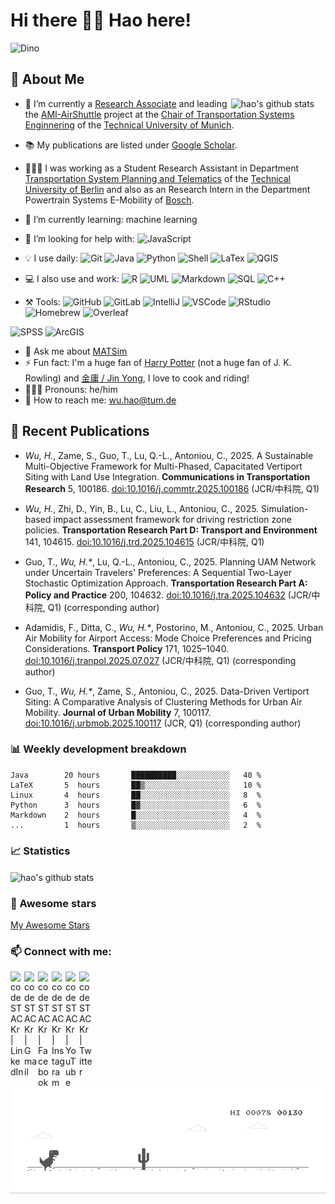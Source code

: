 <!--
可以添加注释
**haowuintub/haowuintub** is a ✨ _special_ ✨ repository because its `README.md` (this file) appears on your GitHub profile.
-->




# Hi there 👋🏻 Hao here!

![Dino](https://encrypted-tbn0.gstatic.com/images?q=tbn:ANd9GcStCYp3vnzkvzqsj4j262eNBKawYURdjQlxhBbPf1B921p7o0P_2Kpn_EBg0MHvwaaEq8E&usqp=CAU)

## 👻 About Me

<img align="right" alt="hao's github stats" width="30%" src="https://github-readme-stats.vercel.app/api/top-langs/?username=haowuintub&theme=light&hide_langs_below=1" />


- 🏫 I’m currently a [Research Associate](https://www.mos.ed.tum.de/en/vvs/staff/hao-wu/) and leading the [AMI-AirShuttle](https://www.mos.ed.tum.de/en/vvs/research/projects/ami-airshuttle/) project at the [Chair of Transportation Systems Enginnering](https://www.mos.ed.tum.de/en/vvs/home/) of the [Technical University of Munich](https://www.tum.de/en/).
- 📚 My publications are listed under [Google Scholar](https://scholar.google.com/citations?user=eijNVbUAAAAJ&hl=en).
- 👨🏻‍💻 I was working as a Student Research Assistant in Department [Transportation System Planning and Telematics](https://www.vsp.tu-berlin.de/menue/aktuelles/parameter/en/?no_cache=1) of the [Technical University of Berlin](https://www.tu.berlin/en/) and also as an Research Intern in the Department Powertrain Systems E-Mobility of [Bosch](https://www.bosch.de/).

- 🌱 I’m currently learning: machine learning

- 🤔 I’m looking for help with: ![JavaScript](https://img.shields.io/badge/-JavaScript-black?style=plastic&logo=javascript)

- 💡 I use daily: 
![Git](https://img.shields.io/badge/-Git-black?style=plastic&logo=git)
![Java](https://img.shields.io/badge/-java-3f4441?style=plastic&logo=java)
![Python](https://img.shields.io/badge/-Python-8fcfd1?style=plastic&logo=Python)
![Shell](https://img.shields.io/badge/-Shell-blasck?style=plastic&logo=Shell)
![LaTex](https://img.shields.io/badge/-LaTex-black?style=plastic&logo=latex)
![QGIS](https://img.shields.io/badge/-QGIS-black?style=plastic&logo=qgis)

- 💻 I also use and work:
![R](https://img.shields.io/badge/-R-3f4441?style=plastic&logo=r)
![UML](https://img.shields.io/badge/-UML-3f4441?style=plastic&logo=uml)
![Markdown](https://img.shields.io/badge/-Markdown-black?style=plastic&logo=markdown)
![SQL](https://img.shields.io/badge/-SQL-3f4441?style=plastic&logo=sql)
![C++](https://img.shields.io/badge/-C++-00599C?style=plastic&logo=c)

- :hammer_and_pick: Tools: 
![GitHub](https://img.shields.io/badge/-GitHub-181717?style=plastic&logo=github)
![GitLab](https://img.shields.io/badge/-GitLab-FCA121?style=plastic&logo=gitlab) 
![IntelliJ](https://img.shields.io/badge/-IntelliJ-black?style=plastic&logo=jetbrains)
![VSCode](https://img.shields.io/badge/-VScode-black?style=plastic&logo=vscode)
![RStudio](https://img.shields.io/badge/-RStudio-black?style=plastic&logo=rstudio)
![Homebrew](https://img.shields.io/badge/-Homebrew-black?style=plastic&logo=homebrew)
![Overleaf](https://img.shields.io/badge/-Overleaf-black?style=plastic&logo=overleaf)

![SPSS](https://img.shields.io/badge/-SPSS-black?style=plastic&logo=spss)
![ArcGIS](https://img.shields.io/badge/-ArcGIS-3f4441?style=plastic&logo=arcgis)

- 💬 Ask me about [MATSim](https://www.matsim.org/)
- ⚡ Fun fact: I'm a huge fan of [Harry Potter](https://www.wizardingworld.com/) (not a huge fan of J. K. Rowling) and [金庸 / Jin Yong](https://en.wikipedia.org/wiki/Jin_Yong), I love to cook and riding!
- 👱🏻‍♂️ Pronouns: he/him
- 📮 How to reach me: wu.hao@tum.de
<!--  
- 👯 I’m looking to collaborate on ...
-->


## 📄 Recent Publications

- *Wu, H.*, Zame, S., Guo, T., Lu, Q.-L., Antoniou, C., 2025. A Sustainable Multi-Objective Framework for Multi-Phased, Capacitated Vertiport Siting with Land Use Integration. **Communications in Transportation Research** 5, 100186. [doi:10.1016/j.commtr.2025.100186](https://doi.org/10.1016/j.commtr.2025.100186) (JCR/中科院, Q1)

- *Wu, H.*, Zhi, D., Yin, B., Lu, C., Liu, L., Antoniou, C., 2025. Simulation-based impact assessment framework for driving restriction zone policies. **Transportation Research Part D: Transport and Environment** 141, 104615. [doi:10.1016/j.trd.2025.104615](https://doi.org/10.1016/j.trd.2025.104615) (JCR/中科院, Q1)

- Guo, T., *Wu, H.\**, Lu, Q.-L., Antoniou, C., 2025. Planning UAM Network under Uncertain Travelers' Preferences: A Sequential Two-Layer Stochastic Optimization Approach. **Transportation Research Part A: Policy and Practice** 200, 104632. [doi:10.1016/j.tra.2025.104632](https://doi.org/10.1016/j.tra.2025.104632) (JCR/中科院, Q1) (corresponding author)

- Adamidis, F., Ditta, C., *Wu, H.\**, Postorino, M., Antoniou, C., 2025. Urban Air Mobility for Airport Access: Mode Choice Preferences and Pricing Considerations. **Transport Policy** 171, 1025–1040. [doi:10.1016/j.tranpol.2025.07.027](https://doi.org/10.1016/j.tranpol.2025.07.027) (JCR/中科院, Q1) (corresponding author)

- Guo, T., *Wu, H.\**, Zame, S., Antoniou, C., 2025. Data-Driven Vertiport Siting: A Comparative Analysis of Clustering Methods for Urban Air Mobility. **Journal of Urban Mobility** 7, 100117. [doi:10.1016/j.urbmob.2025.100117](https://doi.org/10.1016/j.urbmob.2025.100117) (JCR, Q1) (corresponding author)


### :bar_chart: Weekly development breakdown

<!--START_SECTION:waka-->
```text
Java        20 hours       ██████████░░░░░░░░░░░░   40 % 
LaTeX       5  hours       ██▒░░░░░░░░░░░░░░░░░░░   10 % 
Linux       4  hours       ██░░░░░░░░░░░░░░░░░░░░   8  % 
Python      3  hours       █▓░░░░░░░░░░░░░░░░░░░░   6  % 
Markdown    2  hours       █░░░░░░░░░░░░░░░░░░░░░   4  % 
...         1  hours       ▒░░░░░░░░░░░░░░░░░░░░░   2  % 
```
<!--END_SECTION:waka-->


### 📈 Statistics
<img align="center" width="50%" alt="hao's github stats" src="https://github-readme-stats.vercel.app/api?username=haowuintub&show_icons=true">
<!--
![](https://github-readme-stats.vercel.app/api?username=haowuintub&show_icons=true)
![](https://github-readme-stats.vercel.app/api?username=haowuintub&theme=dark&show_icons=true)
-->


### :star2: Awesome stars

[My Awesome Stars](AWESOME-STARS.md)


<!--
### 🎧 Spotify Playing
[<img src="https://now-playing-codestackr.vercel.app/api/spotify-playing" alt="codeSTACKr Spotify Playing" width="350" />](https://open.spotify.com/playlist/0yaAaoTWYSyXRZPj8ulGQo?si=fzLcqf7jSqSfPGrGx_Rjow)
-->


### 📫 Connect with me:
[<img align="left" alt="codeSTACKr | LinkedIn" width="22px" src="https://cdn.jsdelivr.net/npm/simple-icons@v3/icons/linkedin.svg" />][linkedin]
[<img align="left" alt="codeSTACKr | Gmail" width="22px" src="https://cdn.jsdelivr.net/npm/simple-icons@v3/icons/gmail.svg" />][gmail]
[<img align="left" alt="codeSTACKr | Facebook" width="22px" src="https://cdn.jsdelivr.net/npm/simple-icons@v3/icons/facebook.svg" />][facebook]

[<img align="left" alt="codeSTACKr | Instagram" width="22px" src="https://cdn.jsdelivr.net/npm/simple-icons@v3/icons/instagram.svg" />][instagram]
[<img align="left" alt="codeSTACKr | YouTube" width="22px" src="https://cdn.jsdelivr.net/npm/simple-icons@v3/icons/youtube.svg" />][youtube]
[<img align="left" alt="codeSTACKr | Twitter" width="22px" src="https://cdn.jsdelivr.net/npm/simple-icons@v3/icons/twitter.svg" />][twitter]


[linkedin]: https://www.linkedin.com/in/hao-wu-a467ba184/
[gmail]: mailto:britishpatient@gmail.com
[facebook]: https://www.facebook.com/profile.php?id=100006905951756/

[instagram]: https://instagram.com/
[youtube]: https://youtube.com/
[twitter]: https://twitter.com/

<br />




<!-- 
[![Linkedin Badge](https://img.shields.io/badge/-HaoWu-blue?style=plastic&logo=Linkedin&logoColor=white&link=https://www.linkedin.com/in/moshfiqrony/)](https://www.linkedin.com/in/hao-wu-a467ba184/)
[![Facebook Badge](https://img.shields.io/badge/-HaoWu-blue?style=plastic&logo=Facebook&logoColor=white&link=https://www.facebook.com/profile.php?id=100006905951756/)](https://www.facebook.com/profile.php?id=100006905951756/)
[![Gmail Badge](https://img.shields.io/badge/-britishpatient@gmail.com-c14438?style=plastic&logo=Gmail&logoColor=white&link=mailto:britishpatient@gmail.com)](mailto:britishpatient@gmail.com)

<!-- 
[![Twitter Badge](https://img.shields.io/badge/-moshfiqrony-blue?style=plastic&logo=Twitter&logoColor=white&link=https://twitter.com/moshfiqrony/)](https://twitter.com/moshfiqrony/)
[![Youtube Badge](https://img.shields.io/badge/-ProgSoft%20MR-darkred?style=plastic&logo=youtube&logoColor=white&link=https://www.youtube.com/channel/UCZz07tLC8RqmCxc5nDGs9Xw)](https://www.youtube.com/channel/UCZz07tLC8RqmCxc5nDGs9Xw)
[![Instagram Badge](https://img.shields.io/badge/-moshfiqrony-purple?style=plastic&logo=instagram&logoColor=white&link=https://instagram.com/moshfiqrony/)](https://instagram.com/moshfiqrony)
-->




![Dino](https://raw.githubusercontent.com/praveenscience/praveenscience/master/dino.gif)
